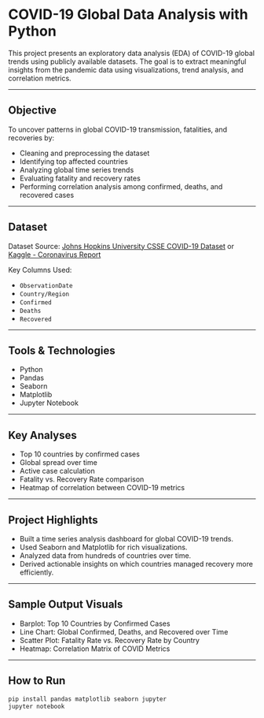 # COVID-19 Global Data Analysis with Python

This project presents an exploratory data analysis (EDA) of COVID-19 global trends using publicly available datasets. The goal is to extract meaningful insights from the pandemic data using visualizations, trend analysis, and correlation metrics.

---

## Objective

To uncover patterns in global COVID-19 transmission, fatalities, and recoveries by:

- Cleaning and preprocessing the dataset
- Identifying top affected countries
- Analyzing global time series trends
- Evaluating fatality and recovery rates
- Performing correlation analysis among confirmed, deaths, and recovered cases

---

## Dataset

Dataset Source: [Johns Hopkins University CSSE COVID-19 Dataset](https://github.com/CSSEGISandData/COVID-19) or [Kaggle - Coronavirus Report](https://www.kaggle.com/datasets/imdevskp/corona-virus-report)

Key Columns Used:
- `ObservationDate`
- `Country/Region`
- `Confirmed`
- `Deaths`
- `Recovered`

---

## Tools & Technologies

- Python
- Pandas
- Seaborn
- Matplotlib
- Jupyter Notebook

---

## Key Analyses

- Top 10 countries by confirmed cases
- Global spread over time
- Active case calculation
- Fatality vs. Recovery Rate comparison
- Heatmap of correlation between COVID-19 metrics

---

## Project Highlights

- Built a time series analysis dashboard for global COVID-19 trends.
- Used Seaborn and Matplotlib for rich visualizations.
- Analyzed data from hundreds of countries over time.
- Derived actionable insights on which countries managed recovery more efficiently.

---

## Sample Output Visuals

- Barplot: Top 10 Countries by Confirmed Cases
- Line Chart: Global Confirmed, Deaths, and Recovered over Time
- Scatter Plot: Fatality Rate vs. Recovery Rate by Country
- Heatmap: Correlation Matrix of COVID Metrics

---

## How to Run

```bash
pip install pandas matplotlib seaborn jupyter
jupyter notebook
